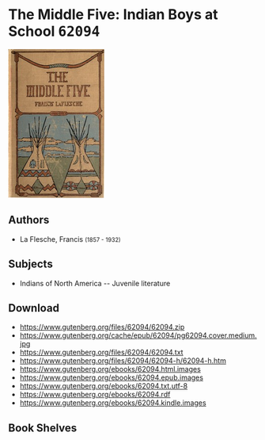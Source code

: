 # The Middle Five: Indian Boys at School <kbd>62094</kbd>

![](./cover.medium.jpg "")

## Authors


 - La Flesche, Francis <small>(1857 - 1932)</small>

## Subjects


 - Indians of North America -- Juvenile literature

## Download


 - https://www.gutenberg.org/files/62094/62094.zip
 - https://www.gutenberg.org/cache/epub/62094/pg62094.cover.medium.jpg
 - https://www.gutenberg.org/files/62094/62094.txt
 - https://www.gutenberg.org/files/62094/62094-h/62094-h.htm
 - https://www.gutenberg.org/ebooks/62094.html.images
 - https://www.gutenberg.org/ebooks/62094.epub.images
 - https://www.gutenberg.org/ebooks/62094.txt.utf-8
 - https://www.gutenberg.org/ebooks/62094.rdf
 - https://www.gutenberg.org/ebooks/62094.kindle.images

## Book Shelves


